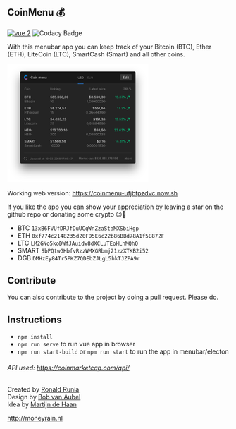 ## CoinMenu :moneybag:


[![vue 2](https://img.shields.io/badge/vue-2-42b983.svg)](https://vuejs.org)
![Codacy Badge](https://api.codacy.com/project/badge/Grade/fd38be335a554ce08a6752dab1100cd3)


With this menubar app you can keep track of your Bitcoin (BTC), Ether (ETH), LiteCoin (LTC), SmartCash (Smart) and all other coins.

<img src="https://raw.githubusercontent.com/RonaldR/CoinMenu/master/screenshot.png" width="320">

Working web version:
https://coinmenu-ufjbtpzdvc.now.sh


If you like the app you can show your appreciation by leaving a star on the github repo or donating some crypto 😉🚀   


- BTC `13xB6FVUfDRJfDuUCqWnZzaStaMXSbiHgp`
- ETH `0xf774c2148235d20FD5E6c22b86BBd78A1f5E872F`
- LTC `LM2GNo5koDWfJAuidw8dXCLuTEoHLhMQhQ`
- SMART `SbPQtwGHbfvRzzWMXGRbmj21zzXTKB2i52`
- DGB `DMHzEy84Tr5PKZ7QDEbZJLgL5hkTJZPA9r`


## Contribute

You can also contribute to the project by doing a pull request. Please do.  

## Instructions

- `npm install`
- `npm run serve` to run vue app in browser
- `npm run start-build` or `npm run start` to run the app in menubar/electon

###### API used: https://coinmarketcap.com/api/  

Created by [Ronald Runia](https://github.com/RonaldR)  
Design by [Bob van Aubel](https://github.com/bobvaubel)  
Idea by [Martijn de Haan](https://github.com/martijndeh)  

http://moneyrain.nl
